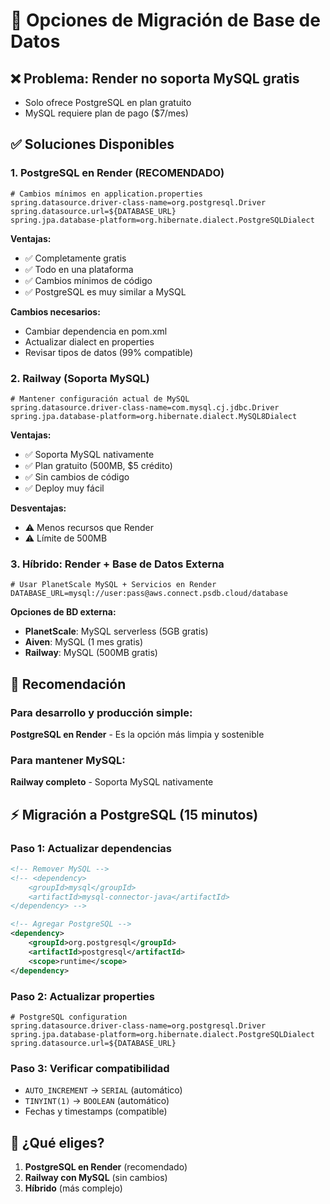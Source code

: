 # 🔄 Opciones de Migración de Base de Datos

## ❌ **Problema**: Render no soporta MySQL gratis
- Solo ofrece PostgreSQL en plan gratuito
- MySQL requiere plan de pago ($7/mes)

## ✅ **Soluciones Disponibles**

### **1. PostgreSQL en Render (RECOMENDADO)**
```properties
# Cambios mínimos en application.properties
spring.datasource.driver-class-name=org.postgresql.Driver
spring.datasource.url=${DATABASE_URL}
spring.jpa.database-platform=org.hibernate.dialect.PostgreSQLDialect
```

**Ventajas:**
- ✅ Completamente gratis
- ✅ Todo en una plataforma
- ✅ Cambios mínimos de código
- ✅ PostgreSQL es muy similar a MySQL

**Cambios necesarios:**
- Cambiar dependencia en pom.xml
- Actualizar dialect en properties
- Revisar tipos de datos (99% compatible)

### **2. Railway (Soporta MySQL)**
```properties
# Mantener configuración actual de MySQL
spring.datasource.driver-class-name=com.mysql.cj.jdbc.Driver
spring.jpa.database-platform=org.hibernate.dialect.MySQL8Dialect
```

**Ventajas:**
- ✅ Soporta MySQL nativamente
- ✅ Plan gratuito (500MB, $5 crédito)
- ✅ Sin cambios de código
- ✅ Deploy muy fácil

**Desventajas:**
- ⚠️ Menos recursos que Render
- ⚠️ Límite de 500MB

### **3. Híbrido: Render + Base de Datos Externa**
```properties
# Usar PlanetScale MySQL + Servicios en Render
DATABASE_URL=mysql://user:pass@aws.connect.psdb.cloud/database
```

**Opciones de BD externa:**
- **PlanetScale**: MySQL serverless (5GB gratis)
- **Aiven**: MySQL (1 mes gratis)
- **Railway**: MySQL (500MB gratis)

## 🎯 **Recomendación**

### Para desarrollo y producción simple:
**PostgreSQL en Render** - Es la opción más limpia y sostenible

### Para mantener MySQL:
**Railway completo** - Soporta MySQL nativamente

## ⚡ **Migración a PostgreSQL (15 minutos)**

### Paso 1: Actualizar dependencias
```xml
<!-- Remover MySQL -->
<!-- <dependency>
    <groupId>mysql</groupId>
    <artifactId>mysql-connector-java</artifactId>
</dependency> -->

<!-- Agregar PostgreSQL -->
<dependency>
    <groupId>org.postgresql</groupId>
    <artifactId>postgresql</artifactId>
    <scope>runtime</scope>
</dependency>
```

### Paso 2: Actualizar properties
```properties
# PostgreSQL configuration
spring.datasource.driver-class-name=org.postgresql.Driver
spring.jpa.database-platform=org.hibernate.dialect.PostgreSQLDialect
spring.datasource.url=${DATABASE_URL}
```

### Paso 3: Verificar compatibilidad
- `AUTO_INCREMENT` → `SERIAL` (automático)
- `TINYINT(1)` → `BOOLEAN` (automático)
- Fechas y timestamps (compatible)

## 🤔 **¿Qué eliges?**

1. **PostgreSQL en Render** (recomendado)
2. **Railway con MySQL** (sin cambios)
3. **Híbrido** (más complejo)
